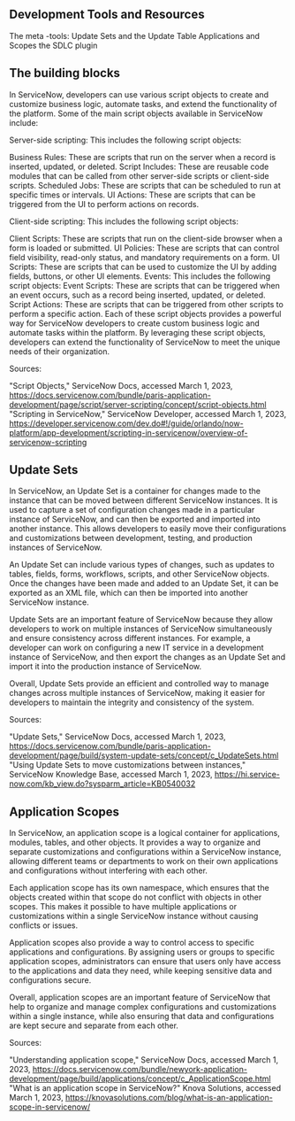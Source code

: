 ## Development Tools and Resources



The meta -tools:
Update Sets and the Update Table
Applications and Scopes
the SDLC plugin

## The building blocks

In ServiceNow, developers can use various script objects to create and customize business logic, automate tasks, and extend the functionality of the platform. Some of the main script objects available in ServiceNow include:

Server-side scripting: This includes the following script objects:

Business Rules: These are scripts that run on the server when a record is inserted, updated, or deleted.
Script Includes: These are reusable code modules that can be called from other server-side scripts or client-side scripts.
Scheduled Jobs: These are scripts that can be scheduled to run at specific times or intervals.
UI Actions: These are scripts that can be triggered from the UI to perform actions on records.

Client-side scripting: This includes the following script objects:

Client Scripts: These are scripts that run on the client-side browser when a form is loaded or submitted.
UI Policies: These are scripts that can control field visibility, read-only status, and mandatory requirements on a form.
UI Scripts: These are scripts that can be used to customize the UI by adding fields, buttons, or other UI elements.
Events: This includes the following script objects:
Event Scripts: These are scripts that can be triggered when an event occurs, such as a record being inserted, updated, or deleted.
Script Actions: These are scripts that can be triggered from other scripts to perform a specific action.
Each of these script objects provides a powerful way for ServiceNow developers to create custom business logic and automate tasks within the platform. By leveraging these script objects, developers can extend the functionality of ServiceNow to meet the unique needs of their organization.

Sources:

"Script Objects," ServiceNow Docs, accessed March 1, 2023, https://docs.servicenow.com/bundle/paris-application-development/page/script/server-scripting/concept/script-objects.html
"Scripting in ServiceNow," ServiceNow Developer, accessed March 1, 2023, https://developer.servicenow.com/dev.do#!/guide/orlando/now-platform/app-development/scripting-in-servicenow/overview-of-servicenow-scripting


## Update Sets

In ServiceNow, an Update Set is a container for changes made to the instance that can be moved between different ServiceNow instances. It is used to capture a set of configuration changes made in a particular instance of ServiceNow, and can then be exported and imported into another instance. This allows developers to easily move their configurations and customizations between development, testing, and production instances of ServiceNow.

An Update Set can include various types of changes, such as updates to tables, fields, forms, workflows, scripts, and other ServiceNow objects. Once the changes have been made and added to an Update Set, it can be exported as an XML file, which can then be imported into another ServiceNow instance.

Update Sets are an important feature of ServiceNow because they allow developers to work on multiple instances of ServiceNow simultaneously and ensure consistency across different instances. For example, a developer can work on configuring a new IT service in a development instance of ServiceNow, and then export the changes as an Update Set and import it into the production instance of ServiceNow.

Overall, Update Sets provide an efficient and controlled way to manage changes across multiple instances of ServiceNow, making it easier for developers to maintain the integrity and consistency of the system.

Sources:

"Update Sets," ServiceNow Docs, accessed March 1, 2023, https://docs.servicenow.com/bundle/paris-application-development/page/build/system-update-sets/concept/c_UpdateSets.html
"Using Update Sets to move customizations between instances," ServiceNow Knowledge Base, accessed March 1, 2023, https://hi.service-now.com/kb_view.do?sysparm_article=KB0540032

## Application Scopes

In ServiceNow, an application scope is a logical container for applications, modules, tables, and other objects. It provides a way to organize and separate customizations and configurations within a ServiceNow instance, allowing different teams or departments to work on their own applications and configurations without interfering with each other.

Each application scope has its own namespace, which ensures that the objects created within that scope do not conflict with objects in other scopes. This makes it possible to have multiple applications or customizations within a single ServiceNow instance without causing conflicts or issues.

Application scopes also provide a way to control access to specific applications and configurations. By assigning users or groups to specific application scopes, administrators can ensure that users only have access to the applications and data they need, while keeping sensitive data and configurations secure.

Overall, application scopes are an important feature of ServiceNow that help to organize and manage complex configurations and customizations within a single instance, while also ensuring that data and configurations are kept secure and separate from each other.

Sources:

"Understanding application scope," ServiceNow Docs, accessed March 1, 2023, https://docs.servicenow.com/bundle/newyork-application-development/page/build/applications/concept/c_ApplicationScope.html
"What is an application scope in ServiceNow?" Knova Solutions, accessed March 1, 2023, https://knovasolutions.com/blog/what-is-an-application-scope-in-servicenow/